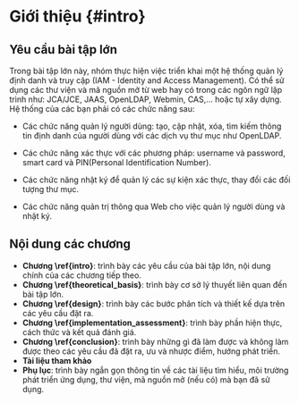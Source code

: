 # Giới thiệu {#intro}

## Yêu cầu bài tập lớn

Trong bài tập lớn này, nhóm thực hiện việc triển khai một hệ thống quản lý định danh và truy cập
(IAM - Identity and Access Management). Có thể sử dụng các thư viện và mã nguồn mở từ web hay có
trong các ngôn ngữ lập trình như: JCA/JCE, JAAS, OpenLDAP, Webmin, CAS,... hoặc tự xây dựng. Hệ
thống của các bạn phải có các chức năng sau:

- Các chức năng quản lý người dùng: tạo, cập nhật, xóa, tìm kiếm thông tin định danh của người dùng
với các dịch vụ thư mục như OpenLDAP.

- Các chức năng xác thực với các phương pháp: username và password, smart card và PIN(Personal
Identification Number).

- Các chức năng nhật ký để quản lý các sự kiện xác thực, thay đổi các đối tượng thư mục.

- Các chức năng quản trị thông qua Web cho việc quản lý người dùng và nhật ký.

## Nội dung các chương

- **Chương \ref{intro}**: trình bày các yêu cầu của bài tập lớn, nội dung chính của các chương tiếp
theo.
- **Chương \ref{theoretical_basis}**: trình bày cơ sở lý thuyết liên quan đến bài tập lớn.
- **Chương \ref{design}**: trình bày các bước phân tích và thiết kế dựa trên các yêu cầu đặt ra.
- **Chương \ref{implementation_assessment}**: trình bày phần hiện thực, cách thức và kết quả đánh giá.
- **Chương \ref{conclusion}**: trình bày những gì đã làm được và không làm được theo các yêu cầu đã đặt
ra, ưu và nhược điểm, hướng phát triển.
- **Tài liệu tham khảo**
- **Phụ lục**: trình bày ngắn gọn thông tin về các tài liệu tìm hiểu, môi trường phát triển ứng dụng,
thư viện, mã nguồn mở (nếu có) mà bạn đã sử dụng.
